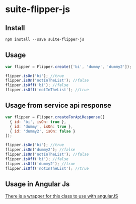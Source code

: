 # suite-flipper-js

Install
---------

```javascript
npm install --save suite-flipper-js
```
Usage
---------

```javascript
var flipper = Flipper.create(['bi', 'dummy', 'dummy2']);

flipper.isOn('bi'); //true
flipper.isOn('notInTheList'); //false
flipper.isOff('bi'); //false
flipper.isOff('notInTheList'); //true
```

Usage from service api response
---------

```javascript
var flipper = Flipper.createForApiResponse([
  { id: 'bi', isOn: true },
  { id: 'dummy', isOn: true },
  { id: 'dummy2', isOn: false }
]);

flipper.isOn('bi'); //true
flipper.isOn('dummy2'); //false
flipper.isOn('notInTheList'); //false
flipper.isOff('bi'); //false
flipper.isOff('dummy2'); //true
flipper.isOff('notInTheList'); //true
```

Usage in Angular Js
---------

[There is a wrapper for this class to use with angularJS](https://github.com/emartech/angular-suite-flipper)


